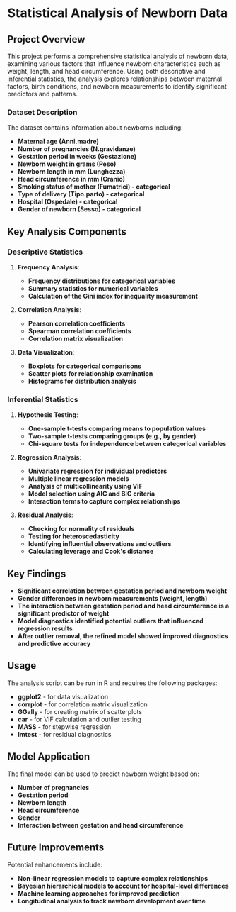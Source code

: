 # Statistical Analysis of Newborn Data

## Project Overview
This project performs a comprehensive statistical analysis of newborn data, examining various factors that influence newborn characteristics such as weight, length, and head circumference. Using both descriptive and inferential statistics, the analysis explores relationships between maternal factors, birth conditions, and newborn measurements to identify significant predictors and patterns.

### Dataset Description
The dataset contains information about newborns including:
* **Maternal age (Anni.madre)**
* **Number of pregnancies (N.gravidanze)**
* **Gestation period in weeks (Gestazione)**
* **Newborn weight in grams (Peso)**
* **Newborn length in mm (Lunghezza)**
* **Head circumference in mm (Cranio)**
* **Smoking status of mother (Fumatrici) - categorical**
* **Type of delivery (Tipo.parto) - categorical**
* **Hospital (Ospedale) - categorical**
* **Gender of newborn (Sesso) - categorical**

## Key Analysis Components

### Descriptive Statistics
1. **Frequency Analysis**:
   * **Frequency distributions for categorical variables**
   * **Summary statistics for numerical variables**
   * **Calculation of the Gini index for inequality measurement**

2. **Correlation Analysis**:
   * **Pearson correlation coefficients**
   * **Spearman correlation coefficients**
   * **Correlation matrix visualization**

3. **Data Visualization**:
   * **Boxplots for categorical comparisons**
   * **Scatter plots for relationship examination**
   * **Histograms for distribution analysis**

### Inferential Statistics
1. **Hypothesis Testing**:
   * **One-sample t-tests comparing means to population values**
   * **Two-sample t-tests comparing groups (e.g., by gender)**
   * **Chi-square tests for independence between categorical variables**

2. **Regression Analysis**:
   * **Univariate regression for individual predictors**
   * **Multiple linear regression models**
   * **Analysis of multicollinearity using VIF**
   * **Model selection using AIC and BIC criteria**
   * **Interaction terms to capture complex relationships**

3. **Residual Analysis**:
   * **Checking for normality of residuals**
   * **Testing for heteroscedasticity**
   * **Identifying influential observations and outliers**
   * **Calculating leverage and Cook's distance**

## Key Findings
* **Significant correlation between gestation period and newborn weight**
* **Gender differences in newborn measurements (weight, length)**
* **The interaction between gestation period and head circumference is a significant predictor of weight**
* **Model diagnostics identified potential outliers that influenced regression results**
* **After outlier removal, the refined model showed improved diagnostics and predictive accuracy**

## Usage
The analysis script can be run in R and requires the following packages:
* **ggplot2** - for data visualization
* **corrplot** - for correlation matrix visualization
* **GGally** - for creating matrix of scatterplots
* **car** - for VIF calculation and outlier testing
* **MASS** - for stepwise regression
* **lmtest** - for residual diagnostics

## Model Application
The final model can be used to predict newborn weight based on:
* **Number of pregnancies**
* **Gestation period**
* **Newborn length**
* **Head circumference**
* **Gender**
* **Interaction between gestation and head circumference**

## Future Improvements
Potential enhancements include:
* **Non-linear regression models to capture complex relationships**
* **Bayesian hierarchical models to account for hospital-level differences**
* **Machine learning approaches for improved prediction**
* **Longitudinal analysis to track newborn development over time**
